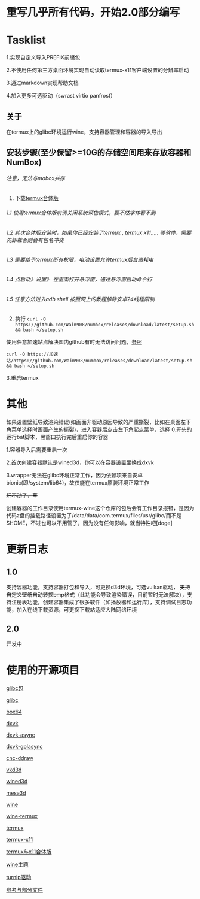 # 重写几乎所有代码，开始2.0部分编写

# Tasklist

1.实现自定义导入PREFIX前缀包

2.不使用任何第三方桌面环境实现自动读取termux-x11客户端设置的分辨率启动

3.通过markdown实现帮助文档

4.加入更多可选驱动（swrast virtio panfrost）


## 关于

在termux上的glibc环境运行wine，支持容器管理和容器的导入导出

## 安装步骤(至少保留>=10G的存储空间用来存放容器和NumBox)

###### 注意，无法与mobox共存

1. 下载[termux合体版](https://github.com/jiaxinchen-max/termux-app/releases/tag/1.0.5)
###### 1.1 使用termux合体版前请关闭系统深色模式，要不然字体看不到
###### 1.2 其次合体版安装时，如果你已经安装了termux , termux x11..... 等软件，需要先卸载否则会有包名冲突
###### 1.3 需要给予termux所有权限，电池设置允许termux后台高耗电
###### 1.4 点启动》设置》 在里面打开悬浮窗，通过悬浮窗启动命令行
###### 1.5 任意方法进入adb shell 按照网上的教程解除安卓24线程限制

2. 执行
```curl -O https://github.com/Waim908/numbox/releases/download/latest/setup.sh && bash ~/setup.sh```

使用任意加速站点解决国内github有时无法访问问题，[参照](https://github.akams.cn/)

```curl -O https://加速站/https://github.com/Waim908/numbox/releases/download/latest/setup.sh && bash ~/setup.sh```

3.重启termux

# 其他

如果设置壁纸导致渲染错误(如画面非驱动原因导致的严重撕裂，比如在桌面左下角菜单选择时画面产生的撕裂)，进入容器后点击左下角起点菜单，选择 0.开头的 运行bat脚本，黑窗口执行完后重启你的容器

1.容器导入后需要重启一次

2.首次创建容器默认是wined3d，你可以在容器设置里换成dxvk

3.wrapper无法在glibc环境正常工作，因为依赖项来自安卓bionic(即/system/lib64)，故仅能在termux原装环境正常工作

~~肝不动了，草~~

创建容器的工作目录使用termux-wine这个仓库的包后会有工作目录报错，是因为代码z盘的挂载路径设置为了/data/data/com.termux/files/usr/glibc/而不是$HOME，不过也可以不用管了，因为没有任何影响，就当~~特性~~吧[doge]

# 更新日志

## 1.0

支持容器功能，支持容器打包和导入，可更换d3d环境，可选vulkan驱动，
~~支持自定义壁纸自动转换bmp格式~~（此功能会导致渲染错误，目前暂时无法解决），支持注册表功能，创建容器集成了很多软件（如播放器和运行库），支持调试日志功能，加入在线下载资源，可更换下载站适应大陆网络环境

## 2.0

开发中

# 使用的开源项目
[glibc包](https://github.com/mebabo1/menano)

[glibc](https://github.com/termux-pacman/glibc-packages)

[box64](https://github.com/ptitSeb/box64)

[dxvk](https://github.com/doitsujin/dxvk)

[dxvk-async](https://gitlab.com/Ph42oN/dxvk-gplasync)

[dxvk-gplasync](https://gitlab.com/Ph42oN/dxvk-gplasync)

[cnc-ddraw](https://github.com/FunkyFr3sh/cnc-ddraw)

[vkd3d](https://github.com/HansKristian-Work/vkd3d-proton)

[wined3d](https://fdossena.com/?p=wined3d/index.frag)

[mesa3d](https://www.mesa3d.org/)

[wine](https://www.winehq.org)

[wine-termux](https://github.com/Waim908/wine-termux)

[termux](https://github.com/termux/termux-app/)

[termux-x11](https://github.com/termux/termux-x11)

[termux与x11合体版](https://github.com/jiaxinchen-max/termux-app)

[wine主题](https://github.com/listumps/wine_themes)

[turnip驱动](https://github.com/K11MCH1/WinlatorTurnipDrivers)

[参考与部分文件](https://github.com/K11MCH1/WinlatorTurnipDrivers)

